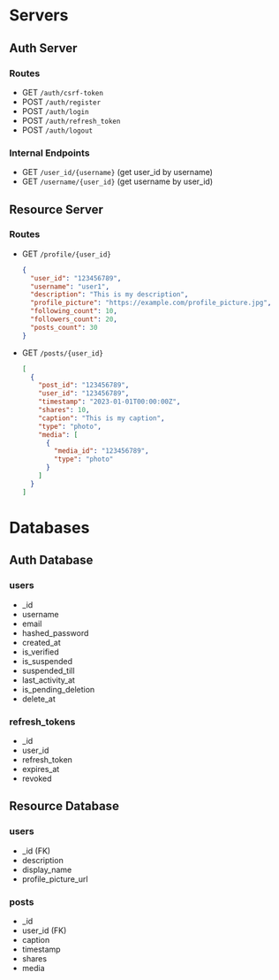# Servers

## Auth Server

### Routes

- GET `/auth/csrf-token`
- POST `/auth/register`
- POST `/auth/login`
- POST `/auth/refresh_token`
- POST `/auth/logout`

### Internal Endpoints

- GET `/user_id/{username}` (get user_id by username)
- GET `/username/{user_id}` (get username by user_id)

## Resource Server

### Routes

- GET `/profile/{user_id}`
  ```json
  {
    "user_id": "123456789",
    "username": "user1",
    "description": "This is my description",
    "profile_picture": "https://example.com/profile_picture.jpg",
    "following_count": 10,
    "followers_count": 20,
    "posts_count": 30
  }
  ```
- GET `/posts/{user_id}`
  ```json
  [
    {
      "post_id": "123456789",
      "user_id": "123456789",
      "timestamp": "2023-01-01T00:00:00Z",
      "shares": 10,
      "caption": "This is my caption",
      "type": "photo",
      "media": [
        {
          "media_id": "123456789",
          "type": "photo"
        }
      ]
    }
  ]
  ```
  <!-- - GET `/comments/{post_id}`
    - GET `/follows/{user_id}`
    - GET `/followers/{user_id}`
    - GET `/likes/{post_id}` -->

# Databases

## Auth Database

### users

- \_id
- username
- email
- hashed_password
- created_at
- is_verified
- is_suspended
- suspended_till
- last_activity_at
- is_pending_deletion
- delete_at

### refresh_tokens

- \_id
- user_id
- refresh_token
- expires_at
- revoked

## Resource Database

### users

- \_id (FK)
- description
- display_name
- profile_picture_url

### posts

- \_id
- user_id (FK)
- caption
- timestamp
- shares
- media

<!-- ### post_likes

- user_id (FK)
- post_id (FK)

### comments

- \_id
- post_id (FK)
- user_id (FK)
- timestamp
- reply_to

### comment_likes

- comment_id (FK)
- user_id (FK)

### follows

- follower_id (FK)
- following_id (FK) -->
